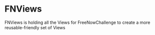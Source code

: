 # FNViews

FNViews is holding all the Views for FreeNowChallenge to create a more reusable-friendly set of Views
